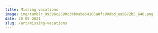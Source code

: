 ```yaml
---
title: Missing vacations
image: img/tumblr_99396c2399c3bb0abe54105a8fc99dbd_ea5872b5_640.png
date: 20 09 2021
slug: /art/missing-vacations
---
```

